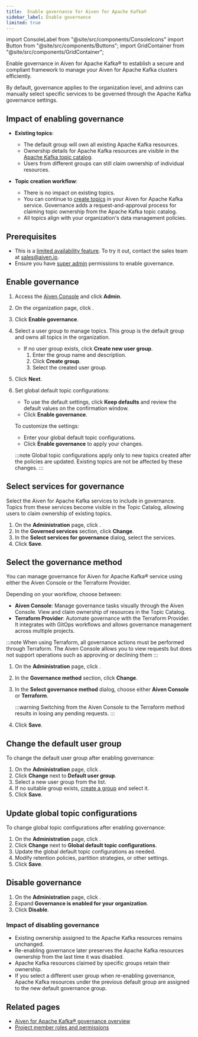 ```yaml
---
title:  Enable governance for Aiven for Apache Kafka®
sidebar_label: Enable governance
limited: true
---
```

import ConsoleLabel from "@site/src/components/ConsoleIcons"
import Button from "@site/src/components/Buttons";
import GridContainer from "@site/src/components/GridContainer";

Enable governance in Aiven for Apache Kafka® to establish a secure and compliant framework to manage your Aiven for Apache Kafka clusters efficiently.

By default, governance applies to the organization level, and admins can manually
select specific services to be governed through the Apache Kafka governance settings.

## Impact of enabling governance

- **Existing topics**:
  - The default group will own all existing Apache Kafka resources.
  - Ownership details for Apache Kafka resources are visible in the
    [Apache Kafka topic catalog](/docs/products/kafka/concepts/topic-catalog-overview).
  - Users from different groups can still claim ownership of individual resources.

- **Topic creation workflow**:
  - There is no impact on existing topics.
  - You can continue to [create topics](/docs/products/kafka/howto/create-topic) in your
    Aiven for Apache Kafka service. Governance adds a request-and-approval process for
    claiming topic ownership from the Apache Kafka topic catalog.
  - All topics align with your organization's data management policies.

## Prerequisites

- This is a [limited availability feature](/docs/platform/concepts/beta_services). To try
  it out, contact the sales team at [sales@aiven.io](mailto:sales@aiven.io).
- Ensure you have [super admin](/docs/platform/howto/make-super-admin) permissions to
  enable governance.

## Enable governance

1. Access the [Aiven Console](https://console.aiven.io/) and click **Admin**.
1. On the organization page, click <ConsoleLabel name="governance"/>.
1. Click **Enable governance**.
1. Select a user group to manage topics. This group is the default group and
   owns all topics in the organization.
   - If no user group exists, click **Create new user group**.
     1. Enter the group name and description.
     1. Click **Create group**.
     1. Select the created user group.
1. Click **Next**.
1. Set global default topic configurations:
   - To use the default settings, click **Keep defaults** and review the default
     values on the confirmation window.
   - Click **Enable governance**.

   To customize the settings:

   - Enter your global default topic configurations.
   - Click **Enable governance** to apply your changes.

    :::note
    Global topic configurations apply only to new topics created after the policies are
    updated. Existing topics are not be affected by these changes.
    :::

## Select services for governance

Select the Aiven for Apache Kafka services to include in governance. Topics from these
services become visible in the Topic Catalog, allowing users to claim ownership of
existing topics.

1. On the **Administration** page, click <ConsoleLabel name="governance"/>.
1. In the **Governed services** section, click **Change**.
1. In the **Select services for governance** dialog, select the services.
1. Click **Save**.

## Select the governance method

You can manage governance for Aiven for Apache Kafka® service using either the
Aiven Console or the Terraform Provider.

Depending on your workflow, choose between:

- **Aiven Console**: Manage governance tasks visually through the Aiven Console. View
  and claim ownership of resources in the Topic Catalog.
- **Terraform Provider**: Automate governance with the Terraform Provider. It integrates
  with GitOps workflows and allows governance management across multiple projects.

:::note
When using Terraform, all governance actions must be performed through Terraform. The
Aiven Console allows you to view requests but does not support operations such as
approving or declining them
:::

1. On the **Administration** page, click <ConsoleLabel name="governance"/>.
1. In the **Governance method** section, click **Change**.
1. In the **Select governance method** dialog, choose either **Aiven Console** or **Terraform**.

   :::warning
   Switching from the Aiven Console to the Terraform method results in losing any pending requests.
   :::

1. Click **Save**.

## Change the default user group

To change the default user group after enabling governance:

1. On the **Administration** page, click <ConsoleLabel name="governance"/>.
1. Click **Change** next to **Default user group**.
1. Select a new user group from the list.
1. If no suitable group exists, [create a group](/docs/platform/howto/manage-groups#create-a-group)
   and select it.
1. Click **Save**.

## Update global topic configurations

To change global topic configurations after enabling governance:

1. On the **Administration** page, click <ConsoleLabel name="governance"/>.
1. Click **Change** next to **Global default topic configurations**.
1. Update the global default topic configurations as needed.
1. Modify retention policies, partition strategies, or other settings.
1. Click **Save**.

## Disable governance

1. On the **Administration** page, click <ConsoleLabel name="governance"/>.
1. Expand **Governance is enabled for your organization**.
1. Click **Disable**.

### Impact of disabling governance

- Existing ownership assigned to the Apache Kafka resources remains unchanged.
- Re-enabling governance later preserves the Apache Kafka resources ownership from
  the last time it was disabled.
- Apache Kafka resources claimed by specific groups retain their ownership.
- If you select a different user group when re-enabling governance,
  Apache Kafka resources under the previous default group are assigned to the
  new default governance group.



## Related pages

- [Aiven for Apache Kafka® governance overview](/docs/products/kafka/concepts/governance-overview)
- [Project member roles and permissions](/docs/platform/reference/project-member-privileges)

